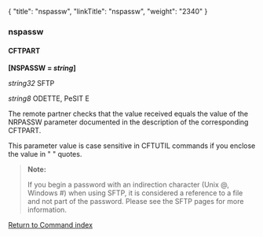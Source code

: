 {
    "title": "nspassw",
    "linkTitle": "nspassw",
    "weight": "2340"
}<span id="nspassw"></span>

### nspassw

#### CFTPART

**\[NSPASSW =
*string*\]**

*string32* SFTP

*string8* ODETTE, PeSIT E

The remote partner checks that the value received equals the value of
the NRPASSW parameter documented in the description of the corresponding
CFTPART.

This parameter value is case sensitive in CFTUTIL commands if you enclose the value in " " quotes.

> **Note:**
>
> If you begin a password with an indirection character (Unix @, Windows #) when using SFTP, it is  considered a reference to a file and not part of the password. Please see the SFTP pages for more information.

[Return to Command index](../../)
